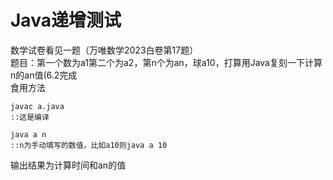# Java递增测试
数学试卷看见一题（万唯数学2023白卷第17题）    
题目：第一个数为a1第二个为a2，第n个为an，球a10，打算用Java复刻一下计算n的an值(6.2完成    
食用方法    
```
javac a.java
::这是编译
```
```
java a n
::n为手动填写的数值，比如a10则java a 10
```
输出结果为计算时间和an的值
